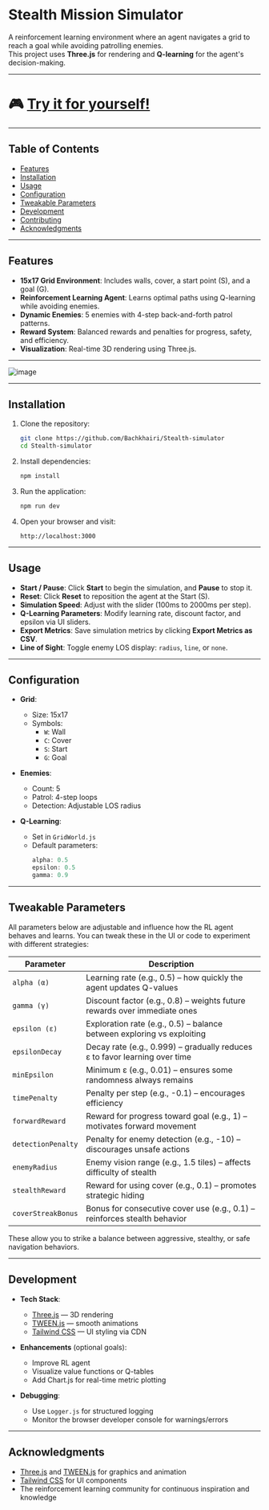 # Stealth Mission Simulator

A reinforcement learning environment where an agent navigates a grid to reach a goal while avoiding patrolling enemies.  
This project uses **Three.js** for rendering and **Q-learning** for the agent's decision-making.

---

# 🎮 [Try it for yourself!](https://bachkhairi.github.io/Stealth-simulator/)

---

## Table of Contents

- [Features](#features)
- [Installation](#installation)
- [Usage](#usage)
- [Configuration](#configuration)
- [Tweakable Parameters](#tweakable-parameters)
- [Development](#development)
- [Contributing](#contributing)
- [Acknowledgments](#acknowledgments)

---

## Features

- **15x17 Grid Environment**: Includes walls, cover, a start point (S), and a goal (G).
- **Reinforcement Learning Agent**: Learns optimal paths using Q-learning while avoiding enemies.
- **Dynamic Enemies**: 5 enemies with 4-step back-and-forth patrol patterns.
- **Reward System**: Balanced rewards and penalties for progress, safety, and efficiency.
- **Visualization**: Real-time 3D rendering using Three.js.

---

![image](https://github.com/user-attachments/assets/82ee999e-746d-4e56-938d-1bae8aefad49)

---

## Installation

1. Clone the repository:
   ```bash
   git clone https://github.com/Bachkhairi/Stealth-simulator
   cd Stealth-simulator
   ```

2. Install dependencies:
   ```bash
   npm install
   ```

3. Run the application:
   ```bash
   npm run dev
   ```

4. Open your browser and visit:
   ```
   http://localhost:3000
   ```

---

## Usage

- **Start / Pause**: Click **Start** to begin the simulation, and **Pause** to stop it.
- **Reset**: Click **Reset** to reposition the agent at the Start (S).
- **Simulation Speed**: Adjust with the slider (100ms to 2000ms per step).
- **Q-Learning Parameters**: Modify learning rate, discount factor, and epsilon via UI sliders.
- **Export Metrics**: Save simulation metrics by clicking **Export Metrics as CSV**.
- **Line of Sight**: Toggle enemy LOS display: `radius`, `line`, or `none`.

---

## Configuration

- **Grid**:
  - Size: 15x17
  - Symbols:
    - `W`: Wall
    - `C`: Cover
    - `S`: Start
    - `G`: Goal

- **Enemies**:
  - Count: 5
  - Patrol: 4-step loops
  - Detection: Adjustable LOS radius

- **Q-Learning**:
  - Set in `GridWorld.js`
  - Default parameters:
    ```javascript
    alpha: 0.5
    epsilon: 0.5
    gamma: 0.9
    ```

---

## Tweakable Parameters

All parameters below are adjustable and influence how the RL agent behaves and learns. You can tweak these in the UI or code to experiment with different strategies:

| Parameter           | Description                                                                 |
|---------------------|-----------------------------------------------------------------------------|
| `alpha (α)`         | Learning rate (e.g., 0.5) – how quickly the agent updates Q-values          |
| `gamma (γ)`         | Discount factor (e.g., 0.8) – weights future rewards over immediate ones     |
| `epsilon (ε)`       | Exploration rate (e.g., 0.5) – balance between exploring vs exploiting       |
| `epsilonDecay`      | Decay rate (e.g., 0.999) – gradually reduces ε to favor learning over time   |
| `minEpsilon`        | Minimum ε (e.g., 0.01) – ensures some randomness always remains              |
| `timePenalty`       | Penalty per step (e.g., -0.1) – encourages efficiency                        |
| `forwardReward`     | Reward for progress toward goal (e.g., 1) – motivates forward movement       |
| `detectionPenalty`  | Penalty for enemy detection (e.g., -10) – discourages unsafe actions         |
| `enemyRadius`       | Enemy vision range (e.g., 1.5 tiles) – affects difficulty of stealth         |
| `stealthReward`     | Reward for using cover (e.g., 0.1) – promotes strategic hiding               |
| `coverStreakBonus`  | Bonus for consecutive cover use (e.g., 0.1) – reinforces stealth behavior    |

These allow you to strike a balance between aggressive, stealthy, or safe navigation behaviors.

---

## Development

- **Tech Stack**:
  - [Three.js](https://threejs.org/) — 3D rendering
  - [TWEEN.js](https://github.com/tweenjs/tween.js) — smooth animations
  - [Tailwind CSS](https://tailwindcss.com/) — UI styling via CDN

- **Enhancements** (optional goals):
  - Improve RL agent
  - Visualize value functions or Q-tables
  - Add Chart.js for real-time metric plotting

- **Debugging**:
  - Use `Logger.js` for structured logging
  - Monitor the browser developer console for warnings/errors

---

## Acknowledgments

- [Three.js](https://threejs.org/) and [TWEEN.js](https://github.com/tweenjs/tween.js) for graphics and animation
- [Tailwind CSS](https://tailwindcss.com/) for UI components
- The reinforcement learning community for continuous inspiration and knowledge
